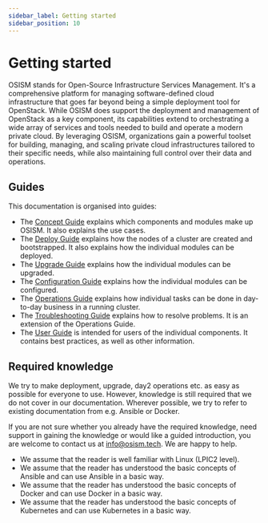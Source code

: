 ```yaml
---
sidebar_label: Getting started
sidebar_position: 10
---
```


# Getting started

OSISM stands for Open-Source Infrastructure Services Management. It's a comprehensive platform for managing software-defined cloud infrastructure that goes far beyond being a simple deployment tool for OpenStack. While OSISM does support the deployment and management of OpenStack as a key component, its capabilities extend to orchestrating a wide array of services and tools needed to build and operate a modern private cloud. By leveraging OSISM, organizations gain a powerful toolset for building, managing, and scaling private cloud infrastructures tailored to their specific needs, while also maintaining full control over their data and operations.

## Guides

This documentation is organised into guides:

* The [Concept Guide](./guides/concept-guide/) explains which components and modules make up OSISM. It also
  explains the use cases.
* The [Deploy Guide](./guides/deploy-guide/) explains how the nodes of a cluster are created and bootstrapped.
  It also explains how the individual modules can be deployed.
* The [Upgrade Guide](./guides/upgrade-guide/) explains how the individual modules can be upgraded.
* The [Configuration Guide](./guides/configuration-guide/) explains how the individual modules can be
  configured.
* The [Operations Guide](./guides/operations-guide/) explains how individual tasks can be done in
  day-to-day business in a running cluster.
* The [Troubleshooting Guide](./guides/troubleshooting-guide/) explains how to resolve problems.
  It is an extension of the Operations Guide.
* The [User Guide](./guides/user-guide/) is intended for users of the individual components. It contains
  best practices, as well as other information.

## Required knowledge

We try to make deployment, upgrade, day2 operations etc. as easy as possible for everyone
to use. However, knowledge is still required that we do not cover in our documentation.
Wherever possible, we try to refer to existing documentation from e.g. Ansible or Docker.

If you are not sure whether you already have the required knowledge, need support in
gaining the knowledge or would like a guided introduction, you are welcome to contact
us at [info@osism.tech](mailto:info@osism.tech). We are happy to help.

* We assume that the reader is well familiar with Linux (LPIC2 level).
* We assume that the reader has understood the basic concepts of Ansible
  and can use Ansible in a basic way.
* We assume that the reader has understood the basic concepts of Docker
  and can use Docker in a basic way.
* We assume that the reader has understood the basic concepts of Kubernetes
  and can use Kubernetes in a basic way.
